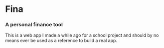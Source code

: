 # Fina

### A personal finance tool
This is a web app I made a while ago for a school project and should by no means ever be used as a reference to build a real app.
